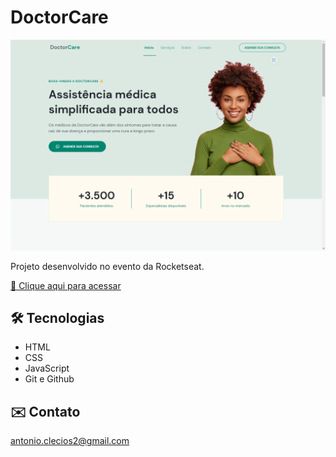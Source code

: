 # DoctorCare

![preview](./.github/preview.png)

Projeto desenvolvido no evento da Rocketseat.

[🔗 Clique aqui para acessar](https://antonio-clecio.github.io/doctorcare/)

## 🛠️ Tecnologias

- HTML
- CSS
- JavaScript
- Git e Github

## ✉️ Contato

antonio.clecios2@gmail.com